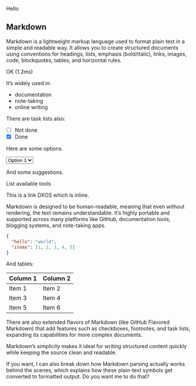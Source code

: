 <prompt>Hello</prompt>

## Markdown

Markdown is a lightweight markup language used to format plain text in a simple and readable way. It allows you to create structured documents using conventions for headings, lists, emphasis (bold/italic), links, images, code, blockquotes, tables, and horizontal rules.

<summary>OK (1.2ms)</summary>

It’s widely used in:

- documentation
- note-taking
- online writing

There are task lists also:

- [ ] Not done
- [x] Done

Here are some options.

<select>
  <option>Option 1</option>
  <option>Option 2</option>
</select>

And some suggestions.

<suggest>List available tools</suggest>

This is a link <dx-ref-tag refid="dxn://example.com/123">DXOS</dx-ref-tag> which is inline.

Markdown is designed to be human-readable, meaning that even without rendering, the text remains understandable. It’s highly portable and supported across many platforms like GitHub, documentation tools, blogging systems, and note-taking apps.

```json
{
  "hello": "world",
  "items": [1, 2, 3, 4, 5]
}
```

And tables:

| Column 1 | Column 2 |
| -------- | -------- |
| Item 1   | Item 2   |
| Item 3   | Item 4   |
| Item 5   | Item 6   |

There are also extended flavors of Markdown (like GitHub Flavored Markdown) that add features such as checkboxes, footnotes, and task lists, expanding its capabilities for more complex documents.

Markdown’s simplicity makes it ideal for writing structured content quickly while keeping the source clean and readable.

If you want, I can also break down how Markdown parsing actually works behind the scenes, which explains how these plain-text symbols get converted to formatted output. Do you want me to do that?
